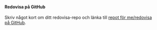 #### Redovisa på GitHub

Skriv något kort om ditt redovisa-repo och länka till [repot för me/redovisa på GitHub](https://github.com/Holfve22/design).
